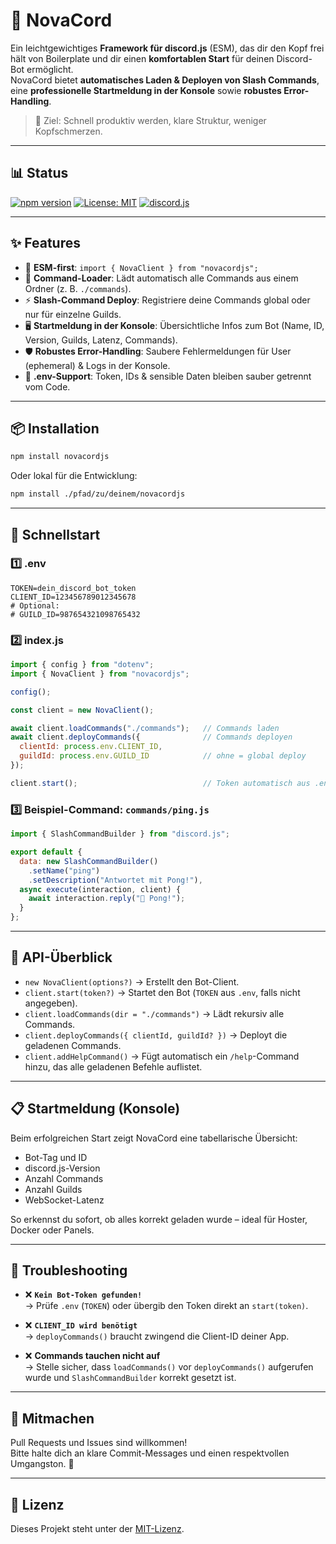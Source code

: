 # 🌌 NovaCord

Ein leichtgewichtiges **Framework für discord.js** (ESM), das dir den Kopf frei hält von Boilerplate und dir einen **komfortablen Start** für deinen Discord-Bot ermöglicht.  
NovaCord bietet **automatisches Laden & Deployen von Slash Commands**, eine **professionelle Startmeldung in der Konsole** sowie **robustes Error-Handling**.

> 🎯 Ziel: Schnell produktiv werden, klare Struktur, weniger Kopfschmerzen.

---

## 📊 Status

[![npm version](https://img.shields.io/npm/v/novacord?color=blue&style=flat-square)](https://www.npmjs.com/package/novacordjs)
[![License: MIT](https://img.shields.io/badge/License-MIT-green.svg?style=flat-square)](./LICENSE)
[![discord.js](https://img.shields.io/badge/discord.js-v14-blue.svg?style=flat-square)](https://discord.js.org)

---

## ✨ Features

- 🚀 **ESM-first**: `import { NovaClient } from "novacordjs";`
- 📂 **Command-Loader**: Lädt automatisch alle Commands aus einem Ordner (z. B. `./commands`).
- ⚡ **Slash-Command Deploy**: Registriere deine Commands global oder nur für einzelne Guilds.
- 🖥 **Startmeldung in der Konsole**: Übersichtliche Infos zum Bot (Name, ID, Version, Guilds, Latenz, Commands).
- 🛡 **Robustes Error-Handling**: Saubere Fehlermeldungen für User (ephemeral) & Logs in der Konsole.
- 🔑 **.env-Support**: Token, IDs & sensible Daten bleiben sauber getrennt vom Code.

---

## 📦 Installation

```bash
npm install novacordjs
```

Oder lokal für die Entwicklung:

```bash
npm install ./pfad/zu/deinem/novacordjs
```

---

## 🚀 Schnellstart

### 1️⃣ .env
```env
TOKEN=dein_discord_bot_token
CLIENT_ID=123456789012345678
# Optional:
# GUILD_ID=987654321098765432
```

### 2️⃣ index.js
```js
import { config } from "dotenv";
import { NovaClient } from "novacordjs";

config();

const client = new NovaClient();

await client.loadCommands("./commands");   // Commands laden
await client.deployCommands({              // Commands deployen
  clientId: process.env.CLIENT_ID,
  guildId: process.env.GUILD_ID            // ohne = global deploy
});

client.start();                            // Token automatisch aus .env
```

### 3️⃣ Beispiel-Command: `commands/ping.js`
```js
import { SlashCommandBuilder } from "discord.js";

export default {
  data: new SlashCommandBuilder()
    .setName("ping")
    .setDescription("Antwortet mit Pong!"),
  async execute(interaction, client) {
    await interaction.reply("🏓 Pong!");
  }
};
```

---

## 🔧 API-Überblick

- `new NovaClient(options?)` → Erstellt den Bot-Client.
- `client.start(token?)` → Startet den Bot (`TOKEN` aus `.env`, falls nicht angegeben).
- `client.loadCommands(dir = "./commands")` → Lädt rekursiv alle Commands.
- `client.deployCommands({ clientId, guildId? })` → Deployt die geladenen Commands.
- `client.addHelpCommand()` → Fügt automatisch ein `/help`-Command hinzu, das alle geladenen Befehle auflistet.

---

## 📋 Startmeldung (Konsole)

Beim erfolgreichen Start zeigt NovaCord eine tabellarische Übersicht:

- Bot-Tag und ID  
- discord.js-Version  
- Anzahl Commands  
- Anzahl Guilds  
- WebSocket-Latenz  

So erkennst du sofort, ob alles korrekt geladen wurde – ideal für Hoster, Docker oder Panels.

---

## 🧰 Troubleshooting

- ❌ **`Kein Bot-Token gefunden!`**  
  → Prüfe `.env` (`TOKEN`) oder übergib den Token direkt an `start(token)`.  

- ❌ **`CLIENT_ID wird benötigt`**  
  → `deployCommands()` braucht zwingend die Client-ID deiner App.  

- ❌ **Commands tauchen nicht auf**  
  → Stelle sicher, dass `loadCommands()` vor `deployCommands()` aufgerufen wurde und `SlashCommandBuilder` korrekt gesetzt ist.  

---

## 🤝 Mitmachen

Pull Requests und Issues sind willkommen!  
Bitte halte dich an klare Commit-Messages und einen respektvollen Umgangston. 🙂

---

## 📄 Lizenz

Dieses Projekt steht unter der [MIT-Lizenz](./LICENSE).
